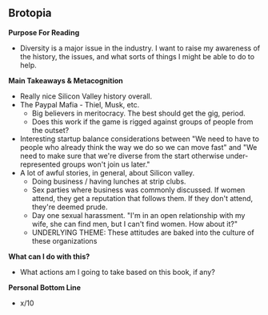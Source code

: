 
## Brotopia

**Purpose For Reading**
- Diversity is a major issue in the industry. I want to raise my awareness of the history, the issues, and what sorts of things I might be able to do to help.
 
**Main Takeaways & Metacognition**
- Really nice Silicon Valley history overall.
- The Paypal Mafia - Thiel, Musk, etc. 
	- Big believers in meritocracy. The best should get the gig, period. 
	- Does this work if the game is rigged against groups of people from the outset?
- Interesting startup balance considerations between "We need to have to people who already think the way we do so we can move fast" and "We need to make sure that we're diverse from the start otherwise under-represented groups won't join us later."
- A lot of awful stories, in general, about Silicon valley.
	- Doing business / having lunches at strip clubs.
	- Sex parties where business was commonly discussed. If women attend, they get a reputation that follows them. If they don't attend, they're deemed prude.
	- Day one sexual harassment. "I'm in an open relationship with my wife, she can find men, but I can't find women. How about it?"
	- UNDERLYING THEME: These attitudes are baked into the culture of these organizations

**What can I do with this?**
- What actions am I going to take based on this book, if any?

**Personal Bottom Line**
- x/10
<!--stackedit_data:
eyJoaXN0b3J5IjpbNTc5ODYwMzY3LC0xODk4OTc3NjE2XX0=
-->